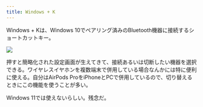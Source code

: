 ```yaml
---
title: Windows + K
---
```

Windows + Kは、Windows 10でペアリング済みのBluetooth機器に接続するショートカットキー。

![](https://lh6.googleusercontent.com/-s0YzTmwBtcOY4SOKeLoBzXLc1hqKns25CKfv6AR9P9PkZO8eXWp4rmIbwHs1e8PIRZhW0tuCsgbTww_jTgxcRGjOmMCjfMWwfnFAY9y2VV8lPQeij_deR2hmB_qq8wZOzgXHh63WPiRBqPOczZGRxyLUNaVdmoOjOXVfxEYfp9XOF25w5YvpSoZTepI)

押すと簡略化された設定画面が生えてきて、接続あるいは切断したい機器を選択できる。ワイヤレスイヤホンを複数端末で併用している場合なんかには特に便利に使える。自分はAirPods ProをiPhoneとPCで併用しているので、切り替えるときにこの機能を使うことが多い。

Windows 11では使えないらしい。残念だ。
